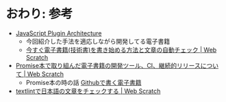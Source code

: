 # おわり: 参考

-   [JavaScript Plugin Architecture](https://github.com/azu/JavaScript-Plugin-Architecture "JavaScript Plugin Architecture")
    -   今回紹介した手法を適応しながら開発してる電子書籍
    -   [今すぐ電子書籍(技術書)を書き始める方法と文章の自動チェック | Web Scratch](http://efcl.info/2015/09/28/easy-to-create-ebook/ "今すぐ電子書籍(技術書)を書き始める方法と文章の自動チェック | Web Scratch")
-   [Promise本で取り組んだ電子書籍の開発ツール、CI、継続的リリースについて | Web Scratch](http://efcl.info/2015/01/06/ebook-env/ "Promise本で取り組んだ電子書籍の開発ツール、CI、継続的リリースについて | Web Scratch")
    -   Promise本の時の話 [Githubで書く電子書籍](http://azu.github.io/slide/individual/ "Githubで書く電子書籍")
-   [textlintで日本語の文章をチェックする | Web Scratch](http://efcl.info/2015/09/10/introduce-textlint/ "textlintで日本語の文章をチェックする | Web Scratch")
